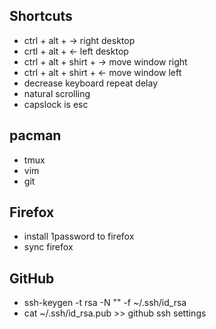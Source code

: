 ## Shortcuts

* ctrl + alt + -> right desktop
* crtl + alt + <- left desktop
* ctrl + alt + shirt + -> move window right
* ctrl + alt + shirt + <- move window left
* decrease keyboard repeat delay
* natural scrolling
* capslock is esc

## pacman

* tmux
* vim
* git

## Firefox

* install 1password to firefox
* sync firefox

## GitHub

* ssh-keygen -t rsa -N "" -f ~/.ssh/id_rsa
* cat ~/.ssh/id_rsa.pub >> github ssh settings

